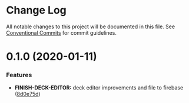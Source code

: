 # Change Log

All notable changes to this project will be documented in this file.
See [Conventional Commits](https://conventionalcommits.org) for commit guidelines.

# 0.1.0 (2020-01-11)


### Features

* **FINISH-DECK-EDITOR:** deck editor improvements and file to firebase ([8d0e75d](https://github.com/okonech/mtg-react-redux/commit/8d0e75dcf5fab5705033005407389344a5242233))
